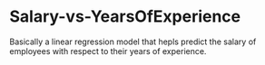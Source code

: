 # Salary-vs-YearsOfExperience
Basically a linear regression model that hepls predict the salary of employees with respect to their years of experience.
